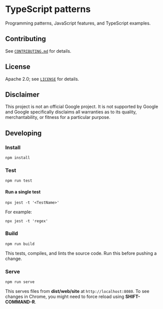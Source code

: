 # TypeScript patterns

Programming patterns, JavaScript features, and TypeScript examples.

## Contributing

See [`CONTRIBUTING.md`](CONTRIBUTING.md) for details.

## License

Apache 2.0; see [`LICENSE`](LICENSE) for details.

## Disclaimer

This project is not an official Google project. It is not supported by
Google and Google specifically disclaims all warranties as to its quality,
merchantability, or fitness for a particular purpose.

## Developing

### Install

    npm install

### Test

    npm run test

#### Run a single test

    npx jest -t '<TestName>'

For example:

    npx jest -t 'regex'

### Build

    npm run build

This tests, compiles, and lints the source code. Run this before pushing a
change.

### Serve

    npm run serve

This serves files from **dist/web/site** at `http://localhost:8080`. To see
changes in Chrome, you might need to force reload using **SHIFT-COMMAND-R**.
